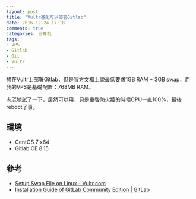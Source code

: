 ```yaml
---
layout: post
title: "Vultr基配可以部署Gitlab"
date: 2016-12-24 17:18
comments: true
categories: 计算机
tags:
- VPS
- Gitlab
- Git
- Vultr
---
```


想在Vultr上部署Gitlab，但是官方文檔上說最低要求1GB RAM + 3GB swap，而我的VPS是基礎配置：768MB RAM。

忐忑地試了一下，居然可以用，只是重啓防火牆的時候CPU一直100%，最後reboot了事。

## 環境
* CentOS 7 x64
* Gitlab CE 8.15

## 參考
* [Setup Swap File on Linux - Vultr.com](https://www.vultr.com/docs/setup-swap-file-on-linux)
* [Installation Guide of GitLab Community Edition  | GitLab](https://about.gitlab.com/downloads/#centos7)
